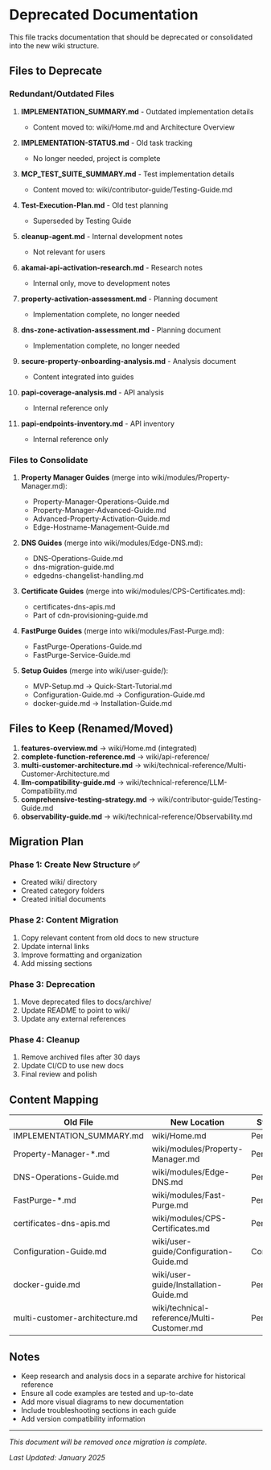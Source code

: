 # Deprecated Documentation

This file tracks documentation that should be deprecated or consolidated into the new wiki structure.

## Files to Deprecate

### Redundant/Outdated Files

1. **IMPLEMENTATION_SUMMARY.md** - Outdated implementation details
   - Content moved to: wiki/Home.md and Architecture Overview

2. **IMPLEMENTATION-STATUS.md** - Old task tracking
   - No longer needed, project is complete

3. **MCP_TEST_SUITE_SUMMARY.md** - Test implementation details
   - Content moved to: wiki/contributor-guide/Testing-Guide.md

4. **Test-Execution-Plan.md** - Old test planning
   - Superseded by Testing Guide

5. **cleanup-agent.md** - Internal development notes
   - Not relevant for users

6. **akamai-api-activation-research.md** - Research notes
   - Internal only, move to development notes

7. **property-activation-assessment.md** - Planning document
   - Implementation complete, no longer needed

8. **dns-zone-activation-assessment.md** - Planning document
   - Implementation complete, no longer needed

9. **secure-property-onboarding-analysis.md** - Analysis document
   - Content integrated into guides

10. **papi-coverage-analysis.md** - API analysis
    - Internal reference only

11. **papi-endpoints-inventory.md** - API inventory
    - Internal reference only

### Files to Consolidate

1. **Property Manager Guides** (merge into wiki/modules/Property-Manager.md):
   - Property-Manager-Operations-Guide.md
   - Property-Manager-Advanced-Guide.md
   - Advanced-Property-Activation-Guide.md
   - Edge-Hostname-Management-Guide.md

2. **DNS Guides** (merge into wiki/modules/Edge-DNS.md):
   - DNS-Operations-Guide.md
   - dns-migration-guide.md
   - edgedns-changelist-handling.md

3. **Certificate Guides** (merge into wiki/modules/CPS-Certificates.md):
   - certificates-dns-apis.md
   - Part of cdn-provisioning-guide.md

4. **FastPurge Guides** (merge into wiki/modules/Fast-Purge.md):
   - FastPurge-Operations-Guide.md
   - FastPurge-Service-Guide.md

5. **Setup Guides** (merge into wiki/user-guide/):
   - MVP-Setup.md → Quick-Start-Tutorial.md
   - Configuration-Guide.md → Configuration-Guide.md
   - docker-guide.md → Installation-Guide.md

## Files to Keep (Renamed/Moved)

1. **features-overview.md** → wiki/Home.md (integrated)
2. **complete-function-reference.md** → wiki/api-reference/
3. **multi-customer-architecture.md** → wiki/technical-reference/Multi-Customer-Architecture.md
4. **llm-compatibility-guide.md** → wiki/technical-reference/LLM-Compatibility.md
5. **comprehensive-testing-strategy.md** → wiki/contributor-guide/Testing-Guide.md
6. **observability-guide.md** → wiki/technical-reference/Observability.md

## Migration Plan

### Phase 1: Create New Structure ✅
- Created wiki/ directory
- Created category folders
- Created initial documents

### Phase 2: Content Migration
1. Copy relevant content from old docs to new structure
2. Update internal links
3. Improve formatting and organization
4. Add missing sections

### Phase 3: Deprecation
1. Move deprecated files to docs/archive/
2. Update README to point to wiki/
3. Update any external references

### Phase 4: Cleanup
1. Remove archived files after 30 days
2. Update CI/CD to use new docs
3. Final review and polish

## Content Mapping

| Old File | New Location | Status |
|----------|--------------|--------|
| IMPLEMENTATION_SUMMARY.md | wiki/Home.md | Pending |
| Property-Manager-*.md | wiki/modules/Property-Manager.md | Pending |
| DNS-Operations-Guide.md | wiki/modules/Edge-DNS.md | Pending |
| FastPurge-*.md | wiki/modules/Fast-Purge.md | Pending |
| certificates-dns-apis.md | wiki/modules/CPS-Certificates.md | Pending |
| Configuration-Guide.md | wiki/user-guide/Configuration-Guide.md | Complete |
| docker-guide.md | wiki/user-guide/Installation-Guide.md | Pending |
| multi-customer-architecture.md | wiki/technical-reference/Multi-Customer.md | Pending |

## Notes

- Keep research and analysis docs in a separate archive for historical reference
- Ensure all code examples are tested and up-to-date
- Add more visual diagrams to new documentation
- Include troubleshooting sections in each guide
- Add version compatibility information

---

*This document will be removed once migration is complete.*

*Last Updated: January 2025*
